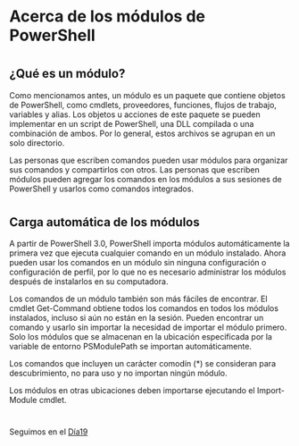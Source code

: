 
# Acerca de los módulos de PowerShell
#


## ¿Qué es un módulo?

Como mencionamos antes, un módulo es un paquete que contiene objetos de PowerShell, como cmdlets, proveedores, funciones, flujos de trabajo, variables y alias. Los objetos u acciones de este paquete se pueden implementar en un script de PowerShell, una DLL compilada o una combinación de ambos. Por lo general, estos archivos se agrupan en un solo directorio. 

Las personas que escriben comandos pueden usar módulos para organizar sus comandos y compartirlos con otros. Las personas que escriben módulos pueden agregar los comandos en los módulos a sus sesiones de PowerShell y usarlos como  comandos integrados.

#

## Carga automática de los módulos


A partir de PowerShell 3.0, PowerShell importa módulos automáticamente la primera vez que ejecuta cualquier comando en un módulo instalado. Ahora pueden usar los comandos en un módulo sin ninguna configuración o configuración de perfil, por lo que no es necesario administrar los módulos después de instalarlos en su computadora. 


Los comandos de un módulo también son más fáciles de encontrar. El cmdlet Get-Command obtiene todos los comandos en todos los módulos instalados, incluso si aún no están en la sesión. Pueden encontrar un comando y usarlo sin importar la necesidad de importar el módulo primero. Solo los módulos que se almacenan en la ubicación especificada por la variable de entorno PSModulePath se importan automáticamente.


Los comandos que incluyen un carácter comodín (*) se consideran para descubrimiento, no para uso y no importan ningún módulo.

Los módulos en otras ubicaciones deben importarse ejecutando el Import-Module cmdlet.

#
#
#
#
#

Seguimos en el [Día19](day19.md)
